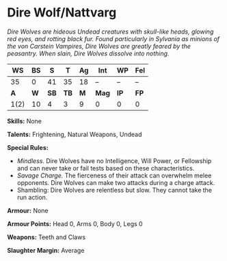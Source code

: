 # Dire Wolf/Nattvarg

_Dire Wolves are hideous Undead creatures with skull-like
heads, glowing red eyes, and rotting black fur. Found
particularly in Sylvania as minions of the von Carstein
Vampires, Dire Wolves are greatly feared by the peasantry.
When slain, Dire Wolves dissolve into nothing._

|**WS**|**BS**|**S**|**T**|**Ag**|**Int**|**WP**|**Fel**|
|--|--|-|-|--|---|--|---|
|35|0|41|35|18|–|–|–|
|**A**|**W**|**SB**|**TB**|**M**|**Mag**|**IP**|**FP**|
|1(2)|10|4|3|9|0|0|0|

**Skills:** None

**Talents:** Frightening, Natural Weapons, Undead

**Special Rules:**
* _Mindless._ Dire Wolves have no Intelligence, Will
Power, or Fellowship and can never take or fail tests
based on these characteristics.
* _Savage Charge._ The fierceness of their attack can
overwhelm melee opponents. Dire Wolves can make
two attacks during a charge attack.
* Shambling: Dire Wolves are relentless but slow. They
cannot take the run action.

**Armour:** None

**Armour Points:** Head 0, Arms 0, Body 0, Legs 0

**Weapons:** Teeth and Claws

**Slaughter Margin:** Average